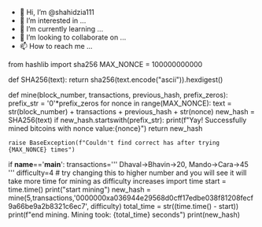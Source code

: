 - 👋 Hi, I’m @shahidzia111
- 👀 I’m interested in ...
- 🌱 I’m currently learning ...
- 💞️ I’m looking to collaborate on ...
- 📫 How to reach me ...

<!---
shahidzia111/shahidzia111 is a ✨ special ✨ repository because its `README.md` (this file) appears on your GitHub profile.
You can click the Preview link to take a look at your changes.
--->
from hashlib import sha256
MAX_NONCE = 100000000000

def SHA256(text):
    return sha256(text.encode("ascii")).hexdigest()

def mine(block_number, transactions, previous_hash, prefix_zeros):
    prefix_str = '0'*prefix_zeros
    for nonce in range(MAX_NONCE):
        text = str(block_number) + transactions + previous_hash + str(nonce)
        new_hash = SHA256(text)
        if new_hash.startswith(prefix_str):
            print(f"Yay! Successfully mined bitcoins with nonce value:{nonce}")
            return new_hash

    raise BaseException(f"Couldn't find correct has after trying {MAX_NONCE} times")

if __name__=='__main__':
    transactions='''
    Dhaval->Bhavin->20,
    Mando->Cara->45
    '''
    difficulty=4 # try changing this to higher number and you will see it will take more time for mining as difficulty increases
    import time
    start = time.time()
    print("start mining")
    new_hash = mine(5,transactions,'0000000xa036944e29568d0cff17edbe038f81208fecf9a66be9a2b8321c6ec7', difficulty)
    total_time = str((time.time() - start))
    print(f"end mining. Mining took: {total_time} seconds")
    print(new_hash)

